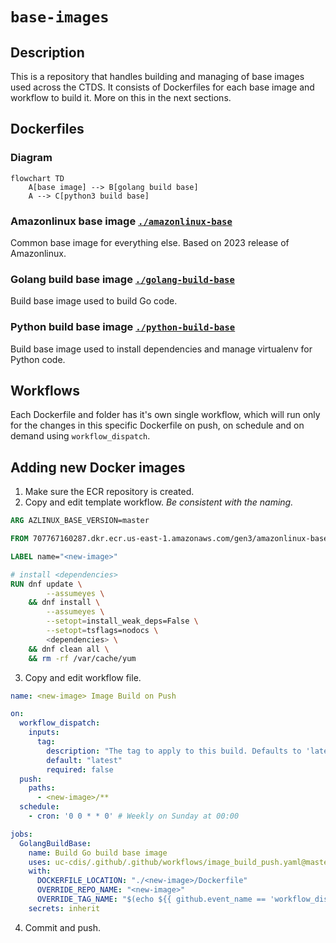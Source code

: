 # `base-images`

## Description

This is a repository that handles building and managing of base images used across the CTDS.
It consists of Dockerfiles for each base image and workflow to build it.
More on this in the next sections.

## Dockerfiles

### Diagram

```mermaid
flowchart TD
    A[base image] --> B[golang build base]
    A --> C[python3 build base]
```

### Amazonlinux base image [`./amazonlinux-base`](./amazonlinux-base/)

Common base image for everything else.
Based on 2023 release of Amazonlinux.

### Golang build base image [`./golang-build-base`](./golang-build-base/)

Build base image used to build Go code.

### Python build base image [`./python-build-base`](./python-build-base/)

Build base image used to install dependencies and manage virtualenv for Python code.

## Workflows

Each Dockerfile and folder has it's own single workflow, which will run only for the changes in this specific Dockerfile on push, on schedule and on demand using `workflow_dispatch`.

## Adding new Docker images

1. Make sure the ECR repository is created.
2. Copy and edit template workflow. *Be consistent with the naming.*

```dockerfile
ARG AZLINUX_BASE_VERSION=master

FROM 707767160287.dkr.ecr.us-east-1.amazonaws.com/gen3/amazonlinux-base:${AZLINUX_BASE_VERSION}

LABEL name="<new-image>"

# install <dependencies>
RUN dnf update \
        --assumeyes \
    && dnf install \
        --assumeyes \
        --setopt=install_weak_deps=False \
        --setopt=tsflags=nodocs \
        <dependencies> \
    && dnf clean all \
    && rm -rf /var/cache/yum
```

3. Copy and edit workflow file.

```yaml
name: <new-image> Image Build on Push

on:
  workflow_dispatch:
    inputs:
      tag:
        description: "The tag to apply to this build. Defaults to 'latest'."
        default: "latest"
        required: false
  push:
    paths:
      - <new-image>/**
  schedule:
    - cron: '0 0 * * 0' # Weekly on Sunday at 00:00

jobs:
  GolangBuildBase:
    name: Build Go build base image
    uses: uc-cdis/.github/.github/workflows/image_build_push.yaml@master
    with:
      DOCKERFILE_LOCATION: "./<new-image>/Dockerfile"
      OVERRIDE_REPO_NAME: "<new-image>"
      OVERRIDE_TAG_NAME: "$(echo ${{ github.event_name == 'workflow_dispatch' && github.event.inputs.tag || format('{0}', github.head_ref || github.ref_name) }} | tr / _)"
    secrets: inherit

```

4. Commit and push.
